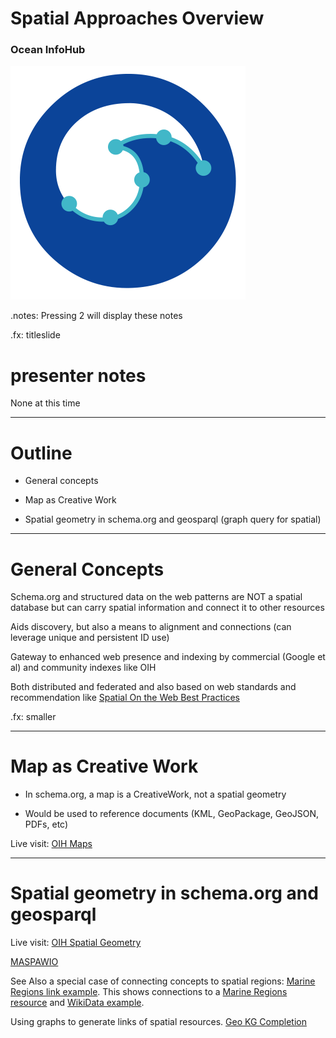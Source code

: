 # Spatial Approaches Overview
### Ocean InfoHub

<img src="./assets/logo.png" />

.notes: Pressing 2 will display these notes

.fx: titleslide

# presenter notes 
None at this time

---
# Outline

* General concepts

* Map as Creative Work

* Spatial geometry in schema.org and geosparql (graph query for spatial)

---

# General Concepts

Schema.org and structured data on the web patterns are NOT a spatial database but
can carry spatial information and connect it to other resources

Aids discovery, but also a means to alignment and connections (can leverage
unique and persistent ID use)

Gateway to enhanced web presence and indexing by commercial (Google et al)  and community indexes like OIH

Both distributed and federated and also based on web standards and recommendation like 
[Spatial On the Web Best Practices](https://www.w3.org/TR/sdw-bp/)



.fx: smaller

---

# Map as Creative Work

* In schema.org, a map is a CreativeWork, not a spatial geometry  

* Would be used to reference documents (KML, GeoPackage, GeoJSON, PDFs,  etc)

Live visit: [OIH Maps](https://book.oceaninfohub.org/thematics/docs/maps.html)

---

# Spatial geometry in schema.org and geosparql

Live visit: [OIH Spatial Geometry](https://book.oceaninfohub.org/thematics/spatial/README.html)

[MASPAWIO](https://book.oceaninfohub.org/tooling/notebooks/Exploration/maspawio.html)

See Also a special case of connecting concepts to spatial regions: [Marine Regions link example](https://github.com/iodepo/odis-arch/blob/schema-dev/book/thematics/spatial/graphs/gazetteer.json).  This shows connections to a [Marine Regions resource](http://www.marineregions.org/eezdetails.php?mrgid=48957) and [WikiData example](https://www.wikidata.org/wiki/Q16635).  

Using graphs to generate links of spatial resources.  [Geo KG Completion](https://book.oceaninfohub.org/tooling/notebooks/Exploration/GeoKGComplete/geocomplete.html)

